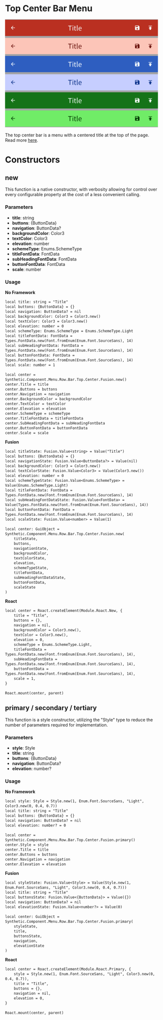 # Top Center Bar Menu

![Preview](preview.gif)

The top center bar is a menu with a centered title at the top of the page. Read more [here](https://m3.material.io/components/top-app-bar/overview).
# Constructors


## new
This function is a native constructor, with verbosity allowing for control over every configurable property at the cost of a less convenient calling.

### Parameters
- **title**: string
- **buttons**: {ButtonData}
- **navigation**: ButtonData?
- **backgroundColor**: Color3
- **textColor**: Color3
- **elevation**: number
- **schemeType**: Enums.SchemeType
- **titleFontData**: FontData
- **subHeadingFontData**: FontData
- **buttonFontData**: FontData
- **scale**: number


### Usage

**No Framework**
```luau
local title: string = "Title"
local buttons: {ButtonData} = {}
local navigation: ButtonData? = nil
local backgroundColor: Color3 = Color3.new()
local textColor: Color3 = Color3.new()
local elevation: number = 0
local schemeType: Enums.SchemeType = Enums.SchemeType.Light
local titleFontData: FontData = Types.FontData.new(Font.fromEnum(Enum.Font.SourceSans), 14)
local subHeadingFontData: FontData = Types.FontData.new(Font.fromEnum(Enum.Font.SourceSans), 14)
local buttonFontData: FontData = Types.FontData.new(Font.fromEnum(Enum.Font.SourceSans), 14)
local scale: number = 1

local center = Synthetic.Component.Menu.Row.Bar.Top.Center.Fusion.new()
center.Title = title
center.Buttons = buttons
center.Navigation = navigation
center.BackgroundColor = backgroundColor
center.TextColor = textColor
center.Elevation = elevation
center.SchemeType = schemeType
center.TitleFontData = titleFontData
center.SubHeadingFontData = subHeadingFontData
center.ButtonFontData = buttonFontData
center.Scale = scale
```

**Fusion**
```luau
local titleState: Fusion.Value<string> = Value("Title")
local buttons: {ButtonData} = {}
local navigationState: Fusion.Value<ButtonData?> = Value(nil)
local backgroundColor: Color3 = Color3.new()
local textColorState: Fusion.Value<Color3> = Value(Color3.new())
local elevation: number = 0
local schemeTypeState: Fusion.Value<Enums.SchemeType> = Value(Enums.SchemeType.Light)
local titleFontData: FontData = Types.FontData.new(Font.fromEnum(Enum.Font.SourceSans), 14)
local subHeadingFontDataState: Fusion.Value<FontData> = Value(Types.FontData.new(Font.fromEnum(Enum.Font.SourceSans), 14))
local buttonFontData: FontData = Types.FontData.new(Font.fromEnum(Enum.Font.SourceSans), 14)
local scaleState: Fusion.Value<number> = Value(1)

local center: GuiObject = Synthetic.Component.Menu.Row.Bar.Top.Center.Fusion.new(
	titleState,
	buttons,
	navigationState,
	backgroundColor,
	textColorState,
	elevation,
	schemeTypeState,
	titleFontData,
	subHeadingFontDataState,
	buttonFontData,
	scaleState
)
```

**Roact**
```luau
local center = Roact.createElement(Module.Roact.New, {
	title = "Title",
	buttons = {},
	navigation = nil,
	backgroundColor = Color3.new(),
	textColor = Color3.new(),
	elevation = 0,
	schemeType = Enums.SchemeType.Light,
	titleFontData = Types.FontData.new(Font.fromEnum(Enum.Font.SourceSans), 14),
	subHeadingFontData = Types.FontData.new(Font.fromEnum(Enum.Font.SourceSans), 14),
	buttonFontData = Types.FontData.new(Font.fromEnum(Enum.Font.SourceSans), 14),
	scale = 1,
}

Roact.mount(center, parent)
```
## primary / secondary / tertiary
This function is a style constructor, utilizing the "Style" type to reduce the number of parameters required for implementation.

### Parameters
- **style**: Style
- **title**: string
- **buttons**: {ButtonData}
- **navigation**: ButtonData?
- **elevation**: number?


### Usage

**No Framework**
```luau
local style: Style = Style.new(1, Enum.Font.SourceSans, "Light", Color3.new(0, 0.4, 0.7))
local title: string = "Title"
local buttons: {ButtonData} = {}
local navigation: ButtonData? = nil
local elevation: number? = 0

local center = Synthetic.Component.Menu.Row.Bar.Top.Center.Fusion.primary()
center.Style = style
center.Title = title
center.Buttons = buttons
center.Navigation = navigation
center.Elevation = elevation
```

**Fusion**
```luau
local styleState: Fusion.Value<Style> = Value(Style.new(1, Enum.Font.SourceSans, "Light", Color3.new(0, 0.4, 0.7)))
local title: string = "Title"
local buttonsState: Fusion.Value<{ButtonData}> = Value({})
local navigation: ButtonData? = nil
local elevationState: Fusion.Value<number?> = Value(0)

local center: GuiObject = Synthetic.Component.Menu.Row.Bar.Top.Center.Fusion.primary(
	styleState,
	title,
	buttonsState,
	navigation,
	elevationState
)
```

**Roact**
```luau
local center = Roact.createElement(Module.Roact.Primary, {
	style = Style.new(1, Enum.Font.SourceSans, "Light", Color3.new(0, 0.4, 0.7)),
	title = "Title",
	buttons = {},
	navigation = nil,
	elevation = 0,
}

Roact.mount(center, parent)
```